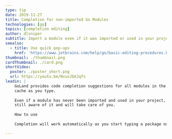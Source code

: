 ```yaml
---
type: tip
date: 2019-11-27
title: Completion for non-imported Go Modules
technologies: [go]
topics: [completion editing]
author: dlsniper
subtitle: Import a module even if it was imported or used in your project
seealso:
  - title: Use quick pop-ups
    href: 'https://www.jetbrains.com/help/go/basic-editing-procedures.html#quick_popups'
thumbnail: ./thumbnail.png
cardThumbnail: ./card.png
shortVideo:
  poster: ./poster_short.png
  url: https://youtu.be/NvuvJbXJqfs
leadin: |
    GoLand provides code completion suggestions for all modules in the modules 
    cache as you type.
    
    Even if a module has never been imported and used in your project, GoLand is 
    still aware of it and will take care of you.
    
    How to use
    
    Completion will work automatically as you start typing a package name.

---
```

